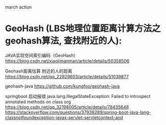 march action

# GeoHash (LBS地理位置距离计算方法之geohash算法, 查找附近的人):

JAVA实现空间索引编码（GeoHash）
https://blog.csdn.net/xiaojimanman/article/details/50358506

Geohash距离估算 附近的人的距离
https://blog.csdn.net/qq_22929803/article/details/51039877

geohash-java
https://github.com/kungfoo/geohash-java


springboot 启动报错 java.lang.IllegalStateException: Failed to introspect annotated methods on class org
https://blog.csdn.net/qq_32198005/article/details/78435648
https://stackoverflow.com/questions/37938289/spring-boot-java-lang-classnotfoundexception-javax-servlet-servletcontext-and

